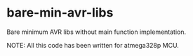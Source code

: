 # bare-min-avr-libs
Bare minimum AVR libs without main function implementation.

NOTE: All this code has been written for atmega328p MCU.
